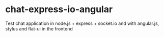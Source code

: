 chat-express-io-angular
=======================

Test chat application in node.js + express + socket.io and with angular.js, stylus and flat-ui in the frontend